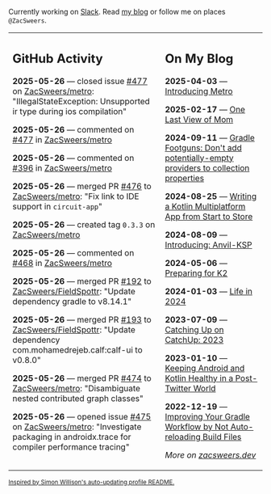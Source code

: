 Currently working on [Slack](https://slack.com/). Read [my blog](https://zacsweers.dev/) or follow me on places `@ZacSweers`.

<table><tr><td valign="top" width="60%">

## GitHub Activity
<!-- githubActivity starts -->
**2025-05-26** — closed issue [#477](https://github.com/ZacSweers/metro/issues/477) on [ZacSweers/metro](https://github.com/ZacSweers/metro): "IllegalStateException: Unsupported ir type during ios compilation"

**2025-05-26** — commented on [#477](https://github.com/ZacSweers/metro/issues/477#issuecomment-2910388259) in [ZacSweers/metro](https://github.com/ZacSweers/metro)

**2025-05-26** — commented on [#396](https://github.com/ZacSweers/metro/pull/396#issuecomment-2910267772) in [ZacSweers/metro](https://github.com/ZacSweers/metro)

**2025-05-26** — merged PR [#476](https://github.com/ZacSweers/metro/pull/476) to [ZacSweers/metro](https://github.com/ZacSweers/metro): "Fix link to IDE support in `circuit-app`"

**2025-05-26** — created tag `0.3.3` on [ZacSweers/metro](https://github.com/ZacSweers/metro)

**2025-05-26** — commented on [#468](https://github.com/ZacSweers/metro/issues/468#issuecomment-2910137028) in [ZacSweers/metro](https://github.com/ZacSweers/metro)

**2025-05-26** — merged PR [#192](https://github.com/ZacSweers/FieldSpottr/pull/192) to [ZacSweers/FieldSpottr](https://github.com/ZacSweers/FieldSpottr): "Update dependency gradle to v8.14.1"

**2025-05-26** — merged PR [#193](https://github.com/ZacSweers/FieldSpottr/pull/193) to [ZacSweers/FieldSpottr](https://github.com/ZacSweers/FieldSpottr): "Update dependency com.mohamedrejeb.calf:calf-ui to v0.8.0"

**2025-05-26** — merged PR [#474](https://github.com/ZacSweers/metro/pull/474) to [ZacSweers/metro](https://github.com/ZacSweers/metro): "Disambiguate nested contributed graph classes"

**2025-05-26** — opened issue [#475](https://github.com/ZacSweers/metro/issues/475) on [ZacSweers/metro](https://github.com/ZacSweers/metro): "Investigate packaging in androidx.trace for compiler performance tracing"
<!-- githubActivity ends -->
</td><td valign="top" width="40%">

## On My Blog
<!-- blog starts -->
**2025-04-03** — [Introducing Metro](https://www.zacsweers.dev/introducing-metro/)

**2025-02-17** — [One Last View of Mom](https://www.zacsweers.dev/one-last-view-of-mom/)

**2024-09-11** — [Gradle Footguns: Don't add potentially-empty providers to collection properties](https://www.zacsweers.dev/gradle-footgun-adding-empty-providers-to-collection-properties/)

**2024-08-25** — [Writing a Kotlin Multiplatform App from Start to Store](https://www.zacsweers.dev/writing-a-kotlin-multiplatform-app-from-start-to-store/)

**2024-08-09** — [Introducing: Anvil-KSP](https://www.zacsweers.dev/introducing-anvil-ksp/)

**2024-05-06** — [Preparing for K2](https://www.zacsweers.dev/preparing-for-k2/)

**2024-01-03** — [Life in 2024](https://www.zacsweers.dev/life-in-2024/)

**2023-07-09** — [Catching Up on CatchUp: 2023](https://www.zacsweers.dev/catching-up-on-catchup-2023/)

**2023-01-10** — [Keeping Android and Kotlin Healthy in a Post-Twitter World](https://www.zacsweers.dev/keeping-android-healthy/)

**2022-12-19** — [Improving Your Gradle Workflow by Not Auto-reloading Build Files](https://www.zacsweers.dev/improving-your-workflow-by-not-auto-reloading-build-files/)
<!-- blog ends -->
_More on [zacsweers.dev](https://zacsweers.dev/)_
</td></tr></table>

<sub><a href="https://simonwillison.net/2020/Jul/10/self-updating-profile-readme/">Inspired by Simon Willison's auto-updating profile README.</a></sub>